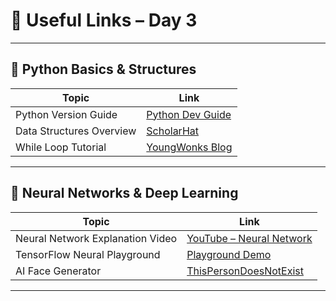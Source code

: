# 🔗 Useful Links – Day 3

---

## 📘 Python Basics & Structures

| Topic                    | Link                                                                 |
|--------------------------|----------------------------------------------------------------------|
| Python Version Guide     | [Python Dev Guide](https://devguide.python.org/versions/)           |
| Data Structures Overview | [ScholarHat](https://www.scholarhat.com/tutorial/python/data-structures-in-python) |
| While Loop Tutorial      | [YoungWonks Blog](https://www.youngwonks.com/blog/While-loops-in-Python) |

---

## 🧠 Neural Networks & Deep Learning

| Topic                            | Link                                                                 |
|----------------------------------|----------------------------------------------------------------------|
| Neural Network Explanation Video | [YouTube – Neural Network](https://youtu.be/IX6acE4l1YQ?si=Ltj4_mpBGVcytvxB) |
| TensorFlow Neural Playground     | [Playground Demo](https://playground.tensorflow.org/)               |
| AI Face Generator                | [ThisPersonDoesNotExist](https://thispersondoesnotexist.com)         |

---
